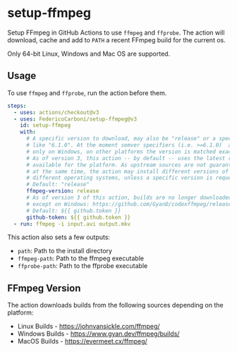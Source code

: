 # setup-ffmpeg

Setup FFmpeg in GitHub Actions to use `ffmpeg` and `ffprobe`. The action will download,
cache and add to `PATH` a recent FFmpeg build for the current os.

Only 64-bit Linux, Windows and Mac OS are supported.

## Usage

To use `ffmpeg` and `ffprobe`, run the action before them.

```yml
steps:
  - uses: actions/checkout@v3
  - uses: FedericoCarboni/setup-ffmpeg@v3
    id: setup-ffmpeg
    with:
      # A specific version to download, may also be "release" or a specific version
      # like "6.1.0". At the moment semver specifiers (i.e. >=6.1.0)  are supported
      # only on Windows, on other platforms the version is matched exactly.
      # As of version 3, this action -- by default -- uses the latest release version
      # available for the platform. As upstream sources are not guaranteed to update
      # at the same time, the action may install different versions of ffmpeg for
      # different operating systems, unless a specific version is requested.
      # Default: "release"
      ffmpeg-version: release
      # As of version 3 of this action, builds are no longer downloaded from GitHub
      # except on Windows: https://github.com/GyanD/codexffmpeg/releases.
      # Default: ${{ github.token }}
      github-token: ${{ github.token }}
  - run: ffmpeg -i input.avi output.mkv
```

This action also sets a few outputs:

- `path`: Path to the install directory
- `ffmpeg-path`: Path to the ffmpeg executable
- `ffprobe-path`: Path to the ffprobe executable

## FFmpeg Version

The action downloads builds from the following sources depending on the platform:

- Linux Builds - <https://johnvansickle.com/ffmpeg/>
- Windows Builds - <https://www.gyan.dev/ffmpeg/builds/>
- MacOS Builds - <https://evermeet.cx/ffmpeg/>
